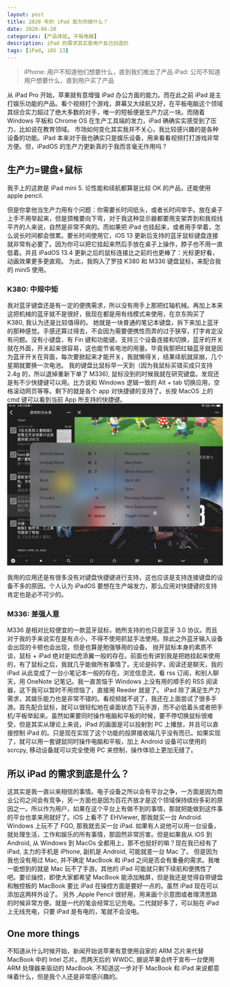 ```yaml
---
layout: post
title: 2020 年的 iPad 能为你做什么？
date: 2020-06-20
categories: [产品体验, 平板电脑]
description: iPad 的需求其实是用户自己创造的
tags: [iPad, iOS 13]
---
```


> iPhone: 用户不知道他们想要什么，直到我们推出了产品
> iPad: 公司不知道用户想要什么，直到用户买了产品

从 iPad Pro 开始，苹果就有意增强 iPad 办公方面的能力。而在此之前 iPad 是主打娱乐功能的产品。看个视频打个游戏，屏幕又大续航又好，在平板电脑这个领域其综合实力超过了绝大多数的对手，唯一的短板便是生产力这一块。而随着 Windows 平板和 Chrome OS 在生产工具端的发力，iPad 确确实实感受到了压力，比如说在教育领域。
市场如何变化其实我并不关心，我比较感兴趣的是各种设备的功能。iPad 本来对于我也确实只是娱乐设备，用来看看视频打打游戏非常方便。但，iPadOS 的生产力更新真的于我而言毫无作用吗？
## 生产力=键盘+鼠标

我手上的这款是 iPad mini 5. 论性能和续航都算是比较 OK 的产品，还能使用 apple pencil.

但是你拿他当生产力用有个问题：你需要长时间低头，或者长时间举手。放在桌子上手不用举起来，但是颈椎要向下弯，对于我这种显示器都要用支架弄到和我视线平齐的人来说，自然是非常不爽的。而如果把 iPad 也挂起来，或者用手举着，怎么说长时间都会很累。要长时间使用它，iOS 13 更新后支持的蓝牙鼠标键盘连接就非常有必要了。因为你可以把它挂起来然后手放在桌子上操作，脖子也不用一直低着。并且 iPadOS 13.4 更新之后的鼠标连接比之前的也更棒了：光标更好看，动画效果更多更直观。
为此，我购入了罗技 K380 和 M336 键盘鼠标，来配合我的 mini5 使用。
### K380: 中规中矩

我对蓝牙键盘还是有一定的便携需求，所以没有用手上那把红轴机械。再加上本来这把机械的蓝牙就不是很好，我现在都是用有线模式来使用，在京东购买了 K380, 我认为还是比较值得的。
她就是一块普通的笔记本键盘，拆下来加上蓝牙的那种感觉。手感还算过得去，不会因为需要便携性而弄的过于狭窄，打字肯定没有问题。没有小键盘，有 Fin 键和功能键。支持三个设备连接和切换，蓝牙的开关就在外面，开关起来很容易，这也能节省电池的用量。毕竟我那把红轴蓝牙就是因为蓝牙开关在背面，每次要掀起来才能开关，我就懒得关，结果续航就尿崩，几个星期就要换一次电池。
我的键盘比鼠标早一天到（因为我鼠标买错买成只支持 2.4g 的，所以退掉重新下单了 M336), 鼠标没到的时候我就在研究键盘。发现还是有不少快捷键可以用。比方说和 Windows 逻辑一致的 Alt + tab 切换应用，空格滚动网页等等。剩下的就是各个 app 对快捷键的支持了。长按 MacOS 上的 cmd 键可以看到当前 App 所支持的快捷键。
![Reeder 4 所支持的快捷键，大多是和 MacOS 上的相同或相似](/images/blog/2020-04-13-15-45-46.png)

我用的应用还是有很多没有对键盘快捷键进行支持，这也应该是支持连接键盘的设备不多的原因。个人认为 iPadOS 要想在生产端发力，那么应用对快捷键的支持肯定也是必不可少的。
### M336: 差强人意

M336 是相对比较便宜的一款蓝牙鼠标，她所支持的也只是蓝牙 3.0 协议。而且对于我的手来说实在是有点小，不得不使用抓鼠手法使用。除此之外蓝牙输入设备会出现的卡顿也会出现，但是也算是勉强够用的设备。
抛开鼠标本身的素质不谈，鼠标 + iPad 绝对是如虎添翼一般的存在。前面也有讲到我是把她挂起来使用的，有了鼠标之后，我就几乎能做所有事情了。无论是码字，阅读还是聊天，我的 iPad 从此变成了一台小笔记本一般的存在。浏览信息流，看 rss 订阅，和别人聊天，用 OneNote 记笔记。我一直苦恼于 Windows 上没有用的顺手的 RSS 阅读器，这下我可以暂时不用烦恼了，直接用 Reeder 就是了。
iPad 除了满足生产力需求，其娱乐能力也是非常不错的。看视频就不说了，我还在上面尝试了很多手游。首先配合鼠标，就可以很轻松地在桌面状态下玩手游，而不必低着头或者把手机/平板举起来。虽然如果要同时操作电脑和平板的时候，要不停切换鼠标很难受，但是其实从理论上来说，iPad 的画面是可以投射到 PC 上播放，并且可以直接控制 iPad 的。只是现在实现了这个功能的投屏接收端几乎没有而已。如果实现了，就可以用一套键鼠同时操作电脑和平板，加上 Android 设备可以使用的 scrcpy, 移动设备就可以完全使用 PC 来控制，操作体验上更加无缝了。
## 所以 iPad 的需求到底是什么？
这其实是我一直以来相信的事情。电子设备之所以会有平台之争，一方面是因为商业公司之间会有竞争，另一方面也是因为百花齐放才是这个领域保持缤纷多彩的原因之一。所以作为用户，如果在这个平台上有做不到的事情，那就把能做到这件事的平台也拿来用就好了。iOS 上看不了 EHViewer, 那我就买一台 Android. Windows 上玩不了 FGO, 那我就去买一台 iPad. 如果有人说他可以用一台设备，就处理生活，工作和娱乐的所有事情，那固然非常厉害。但是如果我从 iOS 到 Android, 从 Windows 到 MacOs 全都用上，那不也挺好的嘛？现在我已经有了 iPad, 主力的手机是 iPhone, 副机是 Android, 可能就差一台 Mac 了。
但是因为我也没有用过 Mac, 并不确定 MacBook 和 iPad 之间是否会有重叠的需求。我唯一能想到的就是 Mac 玩不了手游。其他的 iPad 可能就只剩下续航和便携性了吧。要论操控，即使大家都希望 MacBook 能添加触屏，但是我还是觉得自带键盘和触控板的 MacBook 要比 iPad 在操控方面是要好一点的。虽然 iPad 现在可以添加这两样外设了。
另外 ,Apple Pencil 很好用，用来画个示意图或者理清思路的时候非常方便。就是一代的笔会经常忘记充电。二代就好多了，可以贴在 iPad 上无线充电，只要 iPad 是有电的，笔就不会没电。
## One more things

不知道从什么时候开始，新闻开始说苹果有意使用自家的 ARM 芯片来代替 MacBook 中的 Intel 芯片。而两天后的 WWDC, 据说苹果会终于宣布一台使用 ARM 处理器来驱动的 MacBook. 不知道这一步对于 MacBook 和 iPad 来说都意味着什么，但是我个人还是非常感兴趣的。